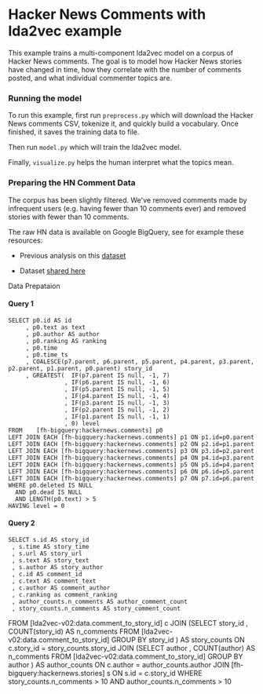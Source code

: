 # Hacker News Comments with lda2vec example
This example trains a multi-component lda2vec model on a corpus of Hacker News
comments. The goal is to model how Hacker News stories have changed in time, how they correlate with the number of comments posted, and what individual commenter topics are.

### Running the model

To run this example, first run `preprocess.py` which will download the Hacker
News comments CSV, tokenize it, and quickly build a vocabulary. Once finished,
it saves the training data to file.

Then run `model.py` which will train the lda2vec model. 

Finally, `visualize.py` helps the human interpret what the topics mean.

### Preparing the HN Comment Data

The corpus has been slightly filtered. We've removed comments made by 
infrequent users (e.g. having fewer than 10 comments ever) and removed stories
with fewer than 10 comments.

The raw HN data is available on Google BigQuery, see for example these resources:

- Previous analysis on this [dataset](https://github.com/fhoffa/notebooks/blob/master/analyzing%20hacker%20news.ipynb)

- Dataset [shared here](https://bigquery.cloud.google.com/table/fh-bigquery:hackernews.comments)

Data Prepataion

#### Query 1

    SELECT p0.id AS id
         , p0.text as text
         , p0.author AS author
         , p0.ranking AS ranking
         , p0.time
         , p0.time_ts
         , COALESCE(p7.parent, p6.parent, p5.parent, p4.parent, p3.parent, p2.parent, p1.parent, p0.parent) story_id
         , GREATEST(  IF(p7.parent IS null, -1, 7)
                    , IF(p6.parent IS null, -1, 6)
                    , IF(p5.parent IS null, -1, 5)
                    , IF(p4.parent IS null, -1, 4)
                    , IF(p3.parent IS null, -1, 3)
                    , IF(p2.parent IS null, -1, 2)
                    , IF(p1.parent IS null, -1, 1)
                    , 0) level
    FROM    [fh-bigquery:hackernews.comments] p0
    LEFT JOIN EACH [fh-bigquery:hackernews.comments] p1 ON p1.id=p0.parent
    LEFT JOIN EACH [fh-bigquery:hackernews.comments] p2 ON p2.id=p1.parent
    LEFT JOIN EACH [fh-bigquery:hackernews.comments] p3 ON p3.id=p2.parent
    LEFT JOIN EACH [fh-bigquery:hackernews.comments] p4 ON p4.id=p3.parent
    LEFT JOIN EACH [fh-bigquery:hackernews.comments] p5 ON p5.id=p4.parent
    LEFT JOIN EACH [fh-bigquery:hackernews.comments] p6 ON p6.id=p5.parent
    LEFT JOIN EACH [fh-bigquery:hackernews.comments] p7 ON p7.id=p6.parent
    WHERE p0.deleted IS NULL
      AND p0.dead IS NULL
      AND LENGTH(p0.text) > 5
    HAVING level = 0

#### Query 2

    SELECT s.id AS story_id
     , s.time AS story_time
     , s.url AS story_url
     , s.text AS story_text
     , s.author AS story_author
     , c.id AS comment_id
     , c.text AS comment_text
     , c.author AS comment_author
     , c.ranking as comment_ranking
     , author_counts.n_comments AS author_comment_count
     , story_counts.n_comments AS story_comment_count
  FROM [lda2vec-v02:data.comment_to_story_id] c
  JOIN (SELECT story_id
             , COUNT(story_id) AS n_comments
          FROM [lda2vec-v02:data.comment_to_story_id]
          GROUP BY story_id
        ) AS story_counts
    ON c.story_id = story_counts.story_id 
  JOIN (SELECT author
             , COUNT(author) AS n_comments
          FROM [lda2vec-v02:data.comment_to_story_id]
          GROUP BY author
        ) AS author_counts
    ON c.author = author_counts.author 
  JOIN [fh-bigquery:hackernews.stories] s
    ON s.id = c.story_id
 WHERE story_counts.n_comments > 10
   AND author_counts.n_comments > 10
